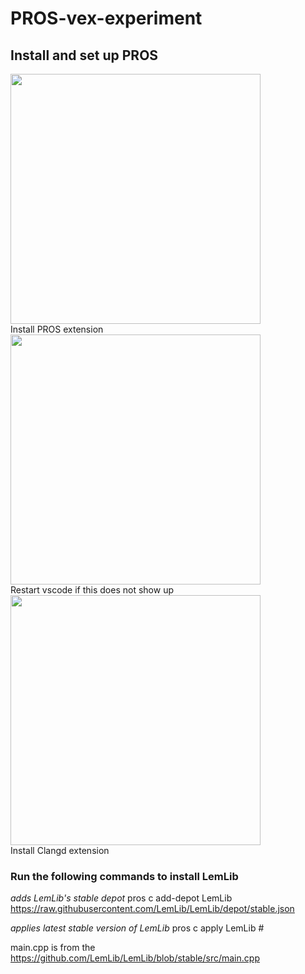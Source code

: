 # PROS-vex-experiment

## Install and set up PROS

<img src="https://github.com/user-attachments/assets/9f524afb-b8b6-4064-9499-d6d37af8ce9f" width="400"/>
<br />Install PROS extension<br />

<img src="https://github.com/user-attachments/assets/e8d6d4a7-8dd1-4364-b14d-875cd46f095e" width="400"/>
<br />Restart vscode if this does not show up<br />

<img src="https://github.com/user-attachments/assets/29a665b7-9c06-4a4e-9b7c-33c375242cb8" width="400"/>
<br />Install Clangd extension

### Run the following commands to install LemLib

*adds LemLib's stable depot*
pros c add-depot LemLib https://raw.githubusercontent.com/LemLib/LemLib/depot/stable.json

*applies latest stable version of LemLib*
pros c apply LemLib # 

main.cpp is from the https://github.com/LemLib/LemLib/blob/stable/src/main.cpp 
